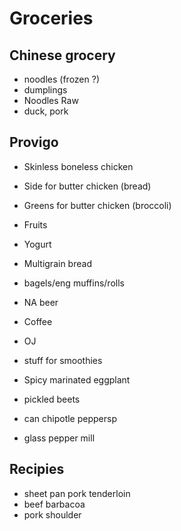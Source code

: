 # Groceries

## Chinese grocery

- noodles (frozen ?)
- dumplings
- Noodles Raw
- duck, pork

## Provigo

- Skinless boneless chicken
- Side for butter chicken (bread)
- Greens for butter chicken (broccoli)

- Fruits
- Yogurt
- Multigrain bread
- bagels/eng muffins/rolls
- NA beer

- Coffee
- OJ
- stuff for smoothies
- Spicy marinated eggplant
- pickled beets
- can chipotle peppersp
- glass pepper mill

## Recipies

- sheet pan pork tenderloin
- beef barbacoa
- pork shoulder
